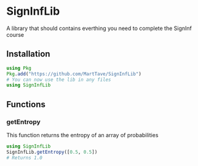 # SignInfLib
 
A library that should contains everthing you need to complete the SignInf course

## Installation

```julia
using Pkg
Pkg.add("https://github.com/MartTave/SignInfLib")
# You can now use the lib in any files
using SignInfLib
```

## Functions

### getEntropy

This function returns the entropy of an array of probabilities

```julia
using SignInfLib
SignInfLib.getEntropy([0.5, 0.5])
# Returns 1.0
```
